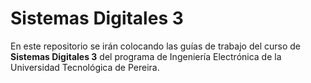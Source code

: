 # Sistemas Digitales 3

En este repositorio se irán colocando las guías de trabajo del curso de __Sistemas Digitales 3__ del programa de Ingeniería Electrónica de la Universidad Tecnológica de Pereira.

